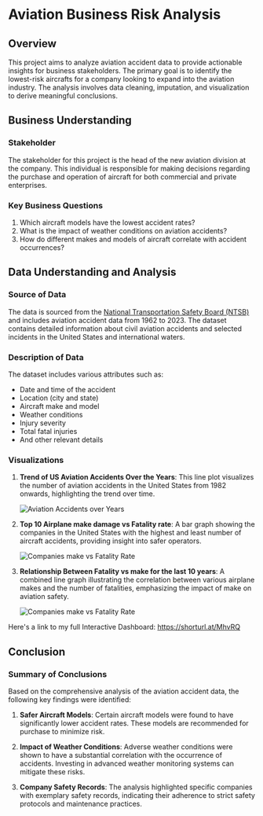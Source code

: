 # Aviation Business Risk Analysis

## Overview
This project aims to analyze aviation accident data to provide actionable insights for business stakeholders. The primary goal is to identify the lowest-risk aircrafts for a company looking to expand into the aviation industry. The analysis involves data cleaning, imputation, and visualization to derive meaningful conclusions.

## Business Understanding

### Stakeholder
The stakeholder for this project is the head of the new aviation division at the company. This individual is responsible for making decisions regarding the purchase and operation of aircraft for both commercial and private enterprises.

### Key Business Questions
1. Which aircraft models have the lowest accident rates?
2. What is the impact of weather conditions on aviation accidents?
3. How do different makes and models of aircraft correlate with accident occurrences?

## Data Understanding and Analysis

### Source of Data
The data is sourced from the <a href="https://www.kaggle.com/datasets/khsamaha/aviation-accident-database-synopses/data" target="_blank">National Transportation Safety Board (NTSB)</a> and includes aviation accident data from 1962 to 2023. The dataset contains detailed information about civil aviation accidents and selected incidents in the United States and international waters.

### Description of Data
The dataset includes various attributes such as:
- Date and time of the accident
- Location (city and state)
- Aircraft make and model
- Weather conditions
- Injury severity
- Total fatal injuries
- And other relevant details

### Visualizations
1. **Trend of US Aviation Accidents Over the Years**: This line plot visualizes the number of aviation accidents in the United States from 1982 onwards, highlighting the trend over time.
   
   <img src="C:\Users\USER\Pictures\Screenshots\Fatality rate over the Years.png" alt="Aviation Accidents over Years" />

2. **Top 10 Airplane make damage vs Fatality rate**: A bar graph showing the companies in the United States with the highest and least number of aircraft accidents, providing insight into safer operators.

   <img src="C:\Users\USER\Pictures\Screenshots\Top 10 Airplane make damage vs Fatality rate.png" alt="Companies make vs Fatality Rate" />
   
3. **Relationship Between Fatality vs make for the last 10 years**: A combined line graph illustrating the correlation between various airplane makes and the number of fatalities, emphasizing the impact of make on aviation safety.

   <img src="C:\Users\USER\Pictures\Screenshots\Fatality vs make for the last 10 years.png" alt="Companies make vs Fatality Rate" />
   
Here's a link to my full Interactive Dashboard: https://shorturl.at/MhvRQ

## Conclusion

### Summary of Conclusions
Based on the comprehensive analysis of the aviation accident data, the following key findings were identified:

1. **Safer Aircraft Models**: Certain aircraft models were found to have significantly lower accident rates. These models are recommended for purchase to minimize risk.
   
2. **Impact of Weather Conditions**: Adverse weather conditions were shown to have a substantial correlation with the occurrence of accidents. Investing in advanced weather monitoring systems can mitigate these risks.
   
3. **Company Safety Records**: The analysis highlighted specific companies with exemplary safety records, indicating their adherence to strict safety protocols and maintenance practices.